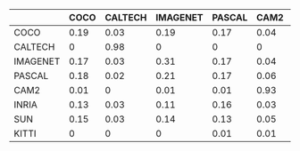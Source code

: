 |   | COCO | CALTECH | IMAGENET | PASCAL | CAM2 | INRIA | SUN | KITTI |
| ------------- | ------------- | ------------- | ------------- | ------------- | ------------- | ------------- | ------------- | ------------- | 
| COCO | 0.19 |   0.03 |  0.19 |  0.17 |  0.04 |  0.16 |  0.17 |  0.06 |
| CALTECH | 0 |      0.98 |  0 |  0 |  0 |  0 |  0.01 |  0 |
| IMAGENET | 0.17 |   0.03 |  0.31 |  0.17 |  0.04 |  0.12 |  0.11 |  0.06 |
| PASCAL | 0.18 |   0.02 |  0.21 |  0.17 |  0.06 |  0.13 |  0.16 |  0.07 |
| CAM2 | 0.01 |   0 |  0.01 |  0.01 |  0.93 |  0.01 |  0.01 |  0.01 |
| INRIA | 0.13 |   0.03 |  0.11 |  0.16 |  0.03 |  0.34 |  0.12 |  0.09 |
| SUN | 0.15 |   0.03 |  0.14 |  0.13 |  0.05 |  0.16 |  0.26 |  0.08 |
| KITTI | 0 |  0 |   0 |  0.01 |  0.01 |  0.01 |  0.01 |  0.95 |

